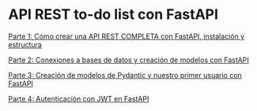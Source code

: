 # API REST to-do list con FastAPI

[Parte 1: Cómo crear una API REST COMPLETA con FastAPI, instalación y estructura](https://cosasdedevs.com/posts/api-rest-fastapi-completa/)

[Parte 2: Conexiones a bases de datos y creación de modelos con FastAPI](https://cosasdedevs.com/posts/conexion-base-datos-modelos-fastapi/)

[Parte 3: Creación de modelos de Pydantic y nuestro primer usuario con FastAPI](https://cosasdedevs.com/posts/modelos-pydantic-crear-usuario-fastapi/)

[Parte 4: Autenticación con JWT en FastAPI](https://cosasdedevs.com/posts/autenticacion-login-jwt-fastapi/)